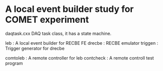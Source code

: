 # A local event builder study for COMET experiment

daqtask.cxx
DAQ task class, it has a state machine.

leb : A local event builder for RECBE FE
drecbe : RECBE emulator
triggen : Trigger generator for drecbe

comtoleb : A remote controller for leb
contcheck : A remote controll test program
